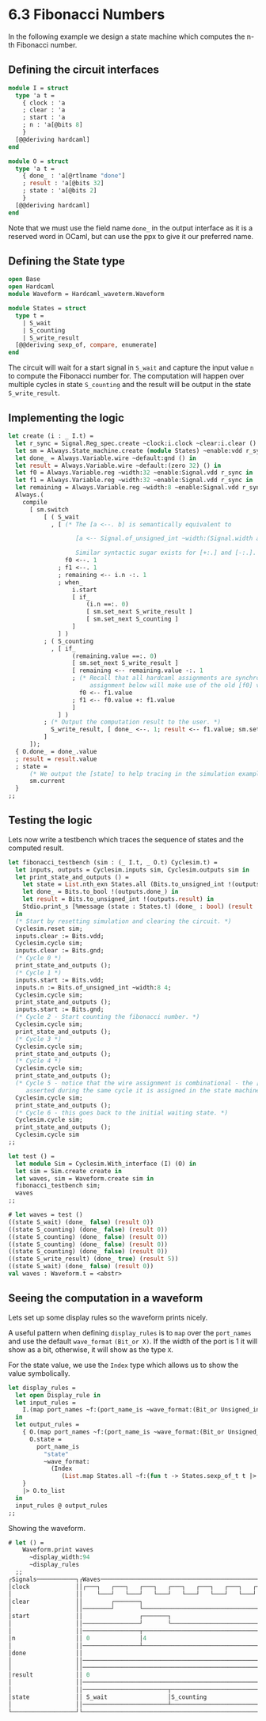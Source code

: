 # 6.3 Fibonacci Numbers

<!--
```ocaml
# Hardcaml.Caller_id.set_mode Disabled
- : unit = ()
# open Hardcaml_docs.Fibonacci
# open Hardcaml_waveterm
```
-->

In the following example we design a state machine which computes the
n-th Fibonacci number.

## Defining the circuit interfaces

```ocaml
module I = struct
  type 'a t =
    { clock : 'a
    ; clear : 'a
    ; start : 'a
    ; n : 'a[@bits 8]
    }
  [@@deriving hardcaml]
end

module O = struct
  type 'a t =
    { done_ : 'a[@rtlname "done"]
    ; result : 'a[@bits 32]
    ; state : 'a[@bits 2]
    }
  [@@deriving hardcaml]
end
```

Note that we must use the field name `done_` in the output interface as it is a reserved
word in OCaml, but can use the ppx to give it our preferred name.


## Defining the State type


```ocaml
open Base
open Hardcaml
module Waveform = Hardcaml_waveterm.Waveform

module States = struct
  type t =
    | S_wait
    | S_counting
    | S_write_result
  [@@deriving sexp_of, compare, enumerate]
end
```

The circuit will wait for a start signal in `S_wait` and capture the input value `n` to
compute the Fibonacci number for. The computation will happen over multiple cycles in
state `S_counting` and the result will be output in the state `S_write_result`.

## Implementing the logic

<!-- $MDX file=./lib/fibonacci.ml,part=implementation -->
```ocaml
let create (i : _ I.t) =
  let r_sync = Signal.Reg_spec.create ~clock:i.clock ~clear:i.clear () in
  let sm = Always.State_machine.create (module States) ~enable:vdd r_sync in
  let done_ = Always.Variable.wire ~default:gnd () in
  let result = Always.Variable.wire ~default:(zero 32) () in
  let f0 = Always.Variable.reg ~width:32 ~enable:Signal.vdd r_sync in
  let f1 = Always.Variable.reg ~width:32 ~enable:Signal.vdd r_sync in
  let remaining = Always.Variable.reg ~width:8 ~enable:Signal.vdd r_sync in
  Always.(
    compile
      [ sm.switch
          [ ( S_wait
            , [ (* The [a <--. b] is semantically equivalent to

                   [a <-- Signal.of_unsigned_int ~width:(Signal.width a.value) b]

                   Similar syntactic sugar exists for [+:.] and [-:.]. *)
                f0 <--. 1
              ; f1 <--. 1
              ; remaining <-- i.n -:. 1
              ; when_
                  i.start
                  [ if_
                      (i.n ==:. 0)
                      [ sm.set_next S_write_result ]
                      [ sm.set_next S_counting ]
                  ]
              ] )
          ; ( S_counting
            , [ if_
                  (remaining.value ==:. 0)
                  [ sm.set_next S_write_result ]
                  [ remaining <-- remaining.value -:. 1
                  ; (* Recall that all hardcaml assignments are synchronous, so the [f1]
                       assignment below will make use of the old [f0] value. *)
                    f0 <-- f1.value
                  ; f1 <-- f0.value +: f1.value
                  ]
              ] )
          ; (* Output the computation result to the user. *)
            S_write_result, [ done_ <--. 1; result <-- f1.value; sm.set_next S_wait ]
          ]
      ]);
  { O.done_ = done_.value
  ; result = result.value
  ; state =
      (* We output the [state] to help tracing in the simulation example that follows. *)
      sm.current
  }
;;
```

## Testing the logic

Lets now write a testbench which traces the sequence of states and the computed result.

<!-- $MDX file=./lib/fibonacci.ml,part=testbench -->
```ocaml
let fibonacci_testbench (sim : (_ I.t, _ O.t) Cyclesim.t) =
  let inputs, outputs = Cyclesim.inputs sim, Cyclesim.outputs sim in
  let print_state_and_outputs () =
    let state = List.nth_exn States.all (Bits.to_unsigned_int !(outputs.state)) in
    let done_ = Bits.to_bool !(outputs.done_) in
    let result = Bits.to_unsigned_int !(outputs.result) in
    Stdio.print_s [%message (state : States.t) (done_ : bool) (result : int)]
  in
  (* Start by resetting simulation and clearing the circuit. *)
  Cyclesim.reset sim;
  inputs.clear := Bits.vdd;
  Cyclesim.cycle sim;
  inputs.clear := Bits.gnd;
  (* Cycle 0 *)
  print_state_and_outputs ();
  (* Cycle 1 *)
  inputs.start := Bits.vdd;
  inputs.n := Bits.of_unsigned_int ~width:8 4;
  Cyclesim.cycle sim;
  print_state_and_outputs ();
  inputs.start := Bits.gnd;
  (* Cycle 2 - Start counting the fibonacci number. *)
  Cyclesim.cycle sim;
  print_state_and_outputs ();
  (* Cycle 3 *)
  Cyclesim.cycle sim;
  print_state_and_outputs ();
  (* Cycle 4 *)
  Cyclesim.cycle sim;
  print_state_and_outputs ();
  (* Cycle 5 - notice that the wire assignment is combinational - the [done] signal is
     asserted during the same cycle it is assigned in the state machine. *)
  Cyclesim.cycle sim;
  print_state_and_outputs ();
  (* Cycle 6 - this goes back to the initial waiting state. *)
  Cyclesim.cycle sim;
  print_state_and_outputs ();
  Cyclesim.cycle sim
;;

let test () =
  let module Sim = Cyclesim.With_interface (I) (O) in
  let sim = Sim.create create in
  let waves, sim = Waveform.create sim in
  fibonacci_testbench sim;
  waves
;;
```

```ocaml
# let waves = test ()
((state S_wait) (done_ false) (result 0))
((state S_counting) (done_ false) (result 0))
((state S_counting) (done_ false) (result 0))
((state S_counting) (done_ false) (result 0))
((state S_counting) (done_ false) (result 0))
((state S_write_result) (done_ true) (result 5))
((state S_wait) (done_ false) (result 0))
val waves : Waveform.t = <abstr>
```

## Seeing the computation in a waveform

Lets set up some display rules so the waveform prints nicely.

A useful pattern when defining `display_rules` is to `map` over the `port_names` and use
the default `wave_format` `(Bit_or X)`. If the width of the port is 1 it will show as a
bit, otherwise, it will show as the type `X`.

For the state value, we use the `Index` type which allows us to show the value
symbolically.

<!-- $MDX file=./lib/fibonacci.ml,part=display_rules -->
```ocaml
let display_rules =
  let open Display_rule in
  let input_rules =
    I.(map port_names ~f:(port_name_is ~wave_format:(Bit_or Unsigned_int)) |> to_list)
  in
  let output_rules =
    { O.(map port_names ~f:(port_name_is ~wave_format:(Bit_or Unsigned_int))) with
      O.state =
        port_name_is
          "state"
          ~wave_format:
            (Index
               (List.map States.all ~f:(fun t -> States.sexp_of_t t |> Sexp.to_string)))
    }
    |> O.to_list
  in
  input_rules @ output_rules
;;
```

Showing the waveform.

```ocaml
# let () =
    Waveform.print waves
      ~display_width:94
      ~display_rules
  ;;
┌Signals───────────┐┌Waves───────────────────────────────────────────────────────────────────┐
│clock             ││┌───┐   ┌───┐   ┌───┐   ┌───┐   ┌───┐   ┌───┐   ┌───┐   ┌───┐   ┌───┐   │
│                  ││    └───┘   └───┘   └───┘   └───┘   └───┘   └───┘   └───┘   └───┘   └───│
│clear             ││        ┌───────┐                                                       │
│                  ││────────┘       └───────────────────────────────────────────────────────│
│start             ││                ┌───────┐                                               │
│                  ││────────────────┘       └───────────────────────────────────────────────│
│                  ││────────────────┬───────────────────────────────────────────────────────│
│n                 ││ 0              │4                                                      │
│                  ││────────────────┴───────────────────────────────────────────────────────│
│done              ││                                                        ┌───────┐       │
│                  ││────────────────────────────────────────────────────────┘       └───────│
│                  ││────────────────────────────────────────────────────────┬───────┬───────│
│result            ││ 0                                                      │5      │0      │
│                  ││────────────────────────────────────────────────────────┴───────┴───────│
│                  ││────────────────────────┬───────────────────────────────┬───────┬───────│
│state             ││ S_wait                 │S_counting                     │S_writ.│S_wait │
│                  ││────────────────────────┴───────────────────────────────┴───────┴───────│
└──────────────────┘└────────────────────────────────────────────────────────────────────────┘
```
